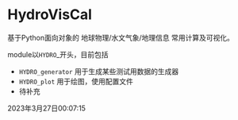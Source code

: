 # HydroVisCal
基于Python面向对象的 地球物理/水文气象/地理信息 常用计算及可视化。

module以``HYDRO``_开头，目前包括

- `HYDRO_generator` 用于生成某些测试用数据的生成器
- `HYDRO_plot` 用于绘图，使用配置文件
- 待补充

2023年3月27日00:07:15
